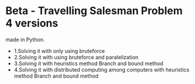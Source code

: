 # Beta - Travelling Salesman Problem 4 versions

made in Python.

*  1.Solving it with only using bruteforce
* 2.Solving it with using bruteforce and paralelization
* 3.Solving it with heuristics method Branch and bound method
* 4.Solving it with distributed computing among computers with heuristics method Branch and bound method
